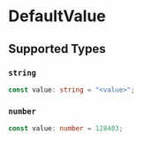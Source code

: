 # DefaultValue


## Supported Types

### `string`

```typescript
const value: string = "<value>";
```

### `number`

```typescript
const value: number = 128403;
```

